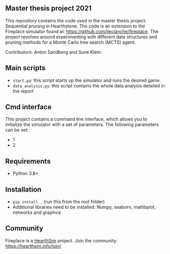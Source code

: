 ## Master thesis project 2021 
This repository contains the code used in the master thesis project: Sequential pruning in Hearthstone. The code is an extension to the Fireplace simulator found at: https://github.com/jleclanche/fireplace. The project revolves around experimenting with different data structures and pruning methods for a Monte Carlo tree search (MCTS) agent. 

Contributors: Anton Sandberg and Sune Klem.

## Main scripts
* `start.py`: this script starts up the simulator and runs the desired game.
* `data_analysis.py`: this script contains the whole data analysis detailed in the report 

## Cmd interface 
This project contains a command line interface, which allows you to initialize the simulator with a set of parameters. The following parameters can be set:
* 1
* 2

## Requirements

* Python 3.8+


## Installation

* `pip install .` (run this from the root folder)
* Additional libraries need to be installed: Numpy, seaborn, matlibplot, networkx and graphviz 


## Community

Fireplace is a [HearthSim](http://hearthsim.info/) project.
Join the community: <https://hearthsim.info/join/>
